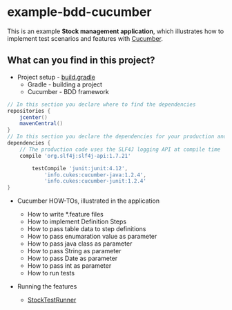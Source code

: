 
example-bdd-cucumber
===========================
This is an example **Stock management application**, which illustrates how to implement test scenarios and features with 
[Cucumber](https://cucumber.io/docs/reference/jvm#java). 


What can you find in this project?
----------------------------------------------
- Project setup - [build.gradle](https://github.com/Iretha/tutorials/blob/master/example-bdd-cucumber/build.gradle)
	 - Gradle - building a project
	 - Cucumber - BDD framework
```gradle	
// In this section you declare where to find the dependencies
repositories {
    jcenter()
    mavenCentral()
}
// In this section you declare the dependencies for your production and test code
dependencies {
    // The production code uses the SLF4J logging API at compile time
    compile 'org.slf4j:slf4j-api:1.7.21'

        testCompile 'junit:junit:4.12',
            'info.cukes:cucumber-java:1.2.4',
            'info.cukes:cucumber-junit:1.2.4'
}
```

- Cucumber HOW-TOs, illustrated in the application
	 - How to write *.feature files
	 - How to implement Definition Steps
	 - How to pass table data to step definitions
	 - How to pass enumaration value as parameter
	 - How to pass java class as parameter
	 - How to pass String as parameter
	 - How to pass Date as parameter
	 - How to pass int as parameter
	 - How to run tests
	 
- Running the features
	 - [StockTestRunner](https://github.com/Iretha/tutorials/blob/master/example-bdd-cucumber/src/test/java/com/smdev/bdd/cuke/example/StockTestRunner.java)
